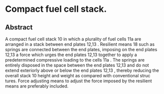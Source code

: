 # Compact fuel cell stack.

## Abstract
A compact fuel cell stack 10 in which a plurality of fuel cells 11a are arranged in a stack between end plates 12,13 . Resilient means 18 such as springs are connected between the end plates, imposing on the end plates 12,13 a force which urges the end plates 12,13 together to apply a predetermined compressive loading to the cells 11a . The springs are entirely disposed in the space between the end plates 12,13 and do not extend exteriorly above or below the end plates 12,13 , thereby reducing the overall stack 10 height and weight as compared with conventional struc tures. Force adjusting means to adjust the force imposed by the resilient means are preferably included.